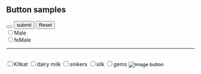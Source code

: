 <!DOCTYPE html>
<html lang="en">
<head>
    <meta charset="UTF-8">
    <meta name="viewport" content="width=device-width, initial-scale=1.0">
    <title>Buttons</title>
</head>
<body>
    <!--buttons samples-->
    <h2> Button samples</h2>
    <button type="button"></button>
    <input type="submit" value="submit">
    <input type="reset" value="Reset">
    <br>
    <input type="radio" name="gender" value="male">Male
    <br>
    <input type="radio" name="gender" value="female">feMale
    <hr>
    <br>
    <input type="checkbox" name="chocolates" value="kikat">Kitkat
    <input type="checkbox" name="chocolates" value="Dairy milk">dairy milk
    <input type="checkbox" name="chocolates" value="snikers">snikers
    <input type="checkbox" name="chocolates" value="Silk">silk
    <input type="checkbox" name="chocolates" value="Gems">gems
    <input type="image" src="sai.jpg" alt="Image button" width
    
    

    
    
</body>
</html>
